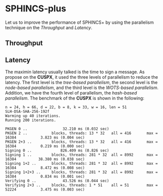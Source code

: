 # SPHINCS-plus

Let us to improve the performance of SPHINCS+ by using the parallelism technique on the _Throughput_ and _Latency_.

## Throughput

## Latency

The maximin latency usually talked is the time to sign a message. As propose on the **CUSPX**, it used the three levels of parallelism to reduce the latency. The first level is the _tree-based parallelism_, the second level is the _node-based parallelism_, and the third level is the _WOTS-based parallelism_. Addition, we have the fourth level of parallelism, the _hash-based parallelism_. The benchmark of the **CUSPX** is shown in the following:

```shell
n = 24, h = 66, d = 22, b = 8, k = 33, w = 16, len = 51
SLH-DSA-SHA-256-192f
Warming up 40 iterations.
Running 200 iterations.

PKGEN 0 ..                32.210 ms (0.032 sec)
PKGEN 2 ..           blocks, threads: 13 * 32   all = 416       max = 16384           3.823 ms (0.004 sec)
PKGEN 2+3 ..         blocks, threads: 13 * 32   all = 416       max = 16384           0.219 ms (0.000 sec)
Signing 0 ..             826.409 ms (0.826 sec)
Signing 1 ..         blocks, threads: 281 * 32  all = 8992      max = 16384          38.380 ms (0.038 sec)
Signing 1+2 ..       blocks, threads: 281 * 32  all = 8992      max = 16384           8.472 ms (0.008 sec)
Signing 1+2+3 ..     blocks, threads: 281 * 32  all = 8992      max = 16384           0.834 ms (0.001 sec)
Verifying 0 ..            43.526 ms (0.044 sec)
Verifying 2+3 ..     blocks, threads: 1 * 51    all = 51        max = 52224           3.475 ms (0.003 sec)
```
